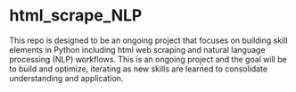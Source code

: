 # html_scrape_NLP

This repo is designed to be an ongoing project that focuses on building skill elements in Python including html web scraping and natural language processing (NLP) workflows. This is an ongoing project and the goal will be to build and optimize, iterating as new skills are learned to consolidate understanding and application.
